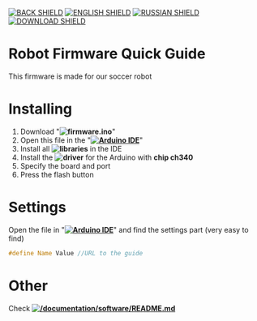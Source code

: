 [![BACK SHIELD](https://img.shields.io/badge/..%2F-Back-444?style=flat-square)](..)
[![ENGLISH SHIELD](https://img.shields.io/badge/-English-08f?style=flat-square)]()
[![RUSSIAN SHIELD](https://img.shields.io/badge/-Русский-444?style=flat-square)](RU_README.md)
[![DOWNLOAD SHIELD](https://img.shields.io/badge/-Download_Software-F00?style=flat-square)](https://github.com/UBER-BLACK/SoccerRobotsPro/raw/main/src/software/firmware/firmware.ino)
# Robot Firmware Quick Guide
This firmware is made for our soccer robot

# Installing

1. Download "**![firmware.ino](/src/software/firmware/firmware.ino)**"
1. Open this file in the "**[![Arduino IDE]()](https://www.arduino.cc/en/software)**"
1. Install all **![libraries](/src/software/libraries)** in the IDE
1. Install the **![driver](/src/software/driver)** for the Arduino with **chip ch340**
1. Specify the board and port
1. Press the flash button

# Settings

Open the file in "**[![Arduino IDE]()](https://www.arduino.cc/en/software)**" and find the settings part (very easy to find)
```C++
#define Name Value //URL to the guide
```
# Other

Check **[![/documentation/software/README.md]()](/documentation/software/)**
